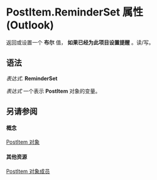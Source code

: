 
# PostItem.ReminderSet 属性 (Outlook)

返回或设置一个 **布尔** 值， **如果已经为此项目设置提醒** 。读/写。


## 语法

 _表达式_. **ReminderSet**

 _表达式_ 一个表示 **PostItem** 对象的变量。


## 另请参阅


#### 概念


[PostItem 对象](de44065d-4e93-315a-279f-7b92f09c0465.md)
#### 其他资源


[PostItem 对象成员](5b150db1-c96d-0721-ec36-d5b5ebc20fd8.md)